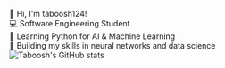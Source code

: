 
👋 Hi, I'm taboosh124!</br>
💻 Software Engineering Student</br>
🐍 Learning Python for AI & Machine Learning</br>
🚀 Building my skills in neural networks and data science</br>
![Taboosh's GitHub stats](https://github-readme-stats.vercel.app/api?username=taboosh124&show_icons=true&theme=tokyonight)
